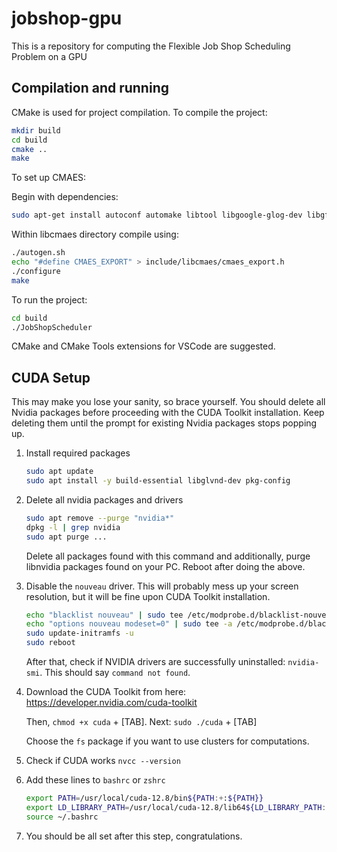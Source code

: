 # jobshop-gpu

This is a repository for computing the Flexible Job Shop Scheduling Problem on a GPU

## Compilation and running

CMake is used for project compilation.
To compile the project:

```bash
mkdir build
cd build
cmake ..
make
```

To set up CMAES: 

Begin with dependencies: 
```bash
sudo apt-get install autoconf automake libtool libgoogle-glog-dev libgflags-dev libeigen3-dev
```

Within libcmaes directory compile using: 

```bash
./autogen.sh
echo "#define CMAES_EXPORT" > include/libcmaes/cmaes_export.h
./configure
make
```

To run the project:

```bash
cd build
./JobShopScheduler
```

CMake and CMake Tools extensions for VSCode are suggested.

## CUDA Setup

This may make you lose your sanity, so brace yourself. You should delete all Nvidia packages before proceeding with the CUDA Toolkit installation. Keep deleting them until the prompt for existing Nvidia packages stops popping up.

1. Install required packages

    ```bash
    sudo apt update
    sudo apt install -y build-essential libglvnd-dev pkg-config
    ```

2. Delete all nvidia packages and drivers

    ```bash
    sudo apt remove --purge "nvidia*"
    dpkg -l | grep nvidia
    sudo apt purge ...
    ```

    Delete all packages found with this command and additionally, purge libnvidia packages found on your PC. Reboot after doing the above.

3. Disable the `nouveau` driver. This will probably mess up your screen resolution, but it will be fine upon CUDA Toolkit installation.

    ```bash
    echo "blacklist nouveau" | sudo tee /etc/modprobe.d/blacklist-nouveau.conf
    echo "options nouveau modeset=0" | sudo tee -a /etc/modprobe.d/blacklist-nouveau.conf
    sudo update-initramfs -u
    sudo reboot
    ```

    After that, check if NVIDIA drivers are successfully uninstalled: `nvidia-smi`.  This should say `command not found`.

4. Download the CUDA Toolkit from here: <https://developer.nvidia.com/cuda-toolkit>

    Then, `chmod +x cuda` + [TAB]. Next: `sudo ./cuda` + [TAB]

    Choose the `fs` package if you want to use clusters for computations.

5. Check if CUDA works `nvcc --version`

6. Add these lines to `bashrc` or `zshrc`

    ```bash
    export PATH=/usr/local/cuda-12.8/bin${PATH:+:${PATH}}
    export LD_LIBRARY_PATH=/usr/local/cuda-12.8/lib64${LD_LIBRARY_PATH:+:${LD_LIBRARY_PATH}}
    source ~/.bashrc
    ```

7. You should be all set after this step, congratulations.
